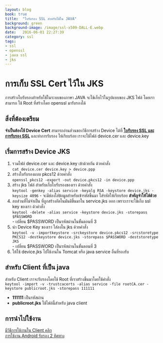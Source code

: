 ```yaml
---
layout: blog
book: true
title:  "ใบรับรอง SSL สำหรับใช้ใน JAVA"
background: green
background-image: /image/ssl-x509-DALL·E.webp
date:   2016-06-01 22:27:39
category: ssl
tags:
- ssl
- openssl
- java ssl
- jks
---
```


# การเก็บ SSL Cert ไว้ใน JKS
การสร้างใบรับรองสำหรับใช้ในระบบของภาษา JAVA จะใช้เก็บไว้ในรูปแบบของ JKS ไฟล์ โดยเราสามารถ ใช้ Root ที่สร้างโดย openssl มารับรองได้

## สิ่งที่ต้องเตรียม
**จำเป็นต้องใช้ Device Cert**
สามารถอ่านส่วนของวิธีการสร้าง Device ได้ที่ [**ใบรับรอง SSL และการรับรอง SSL**][how-root] และทำการรับรอง ให้เรียบร้อย เราจะใช้ไฟล์ device.cer และ device.key  

## เริ่มการสร้าง Device JKS
  1. รวมไฟล์ device.cer และ device.key เข้าด้วยกัน ด้วยคำสั่ง  
  `cat device.cer device.key > device.ppp`  
  2. สร้างใบรับรองแบบ pkcs12 ด้วยคำสั่ง  
  `openssl pkcs12 -export -out device.pkcs12 -in device.ppp`  
  3. สร้าง jks ไฟล์ สำหรับเก็บใบรับรองของเรา ด้วยคำสั่ง  
  `keytool -genkey -alias service -keyalg RSA -keystore device.jks -keysize 4096`
    - จะมีช่องใส่ข้อมูลสำหรับเข้ารหัสขึ้นมา ใส่รหัสให้เรียบร้อย **สำคัญจำให้ได้ด้วย**  
  4. ลบส่วนที่ไม่จำเป็น ที่ถูกสร้างอัตโนมันติขึ้นมาใน service.jks ออก เพราะเราจะใช้เก็บ ssl key ของเรา ด้วคำสั่ง   
  `keytool -delete -alias service -keystore device.jks -storepass $PASSWORD`  
    - เปลี่ยน $PASSWORD เป็นรหัสผ่านในขั้นตอนที่ 3  
  5. นำ Device Key ของเรา ใส่ลงใน jks ด้วยคำสั่ง  
  `keytool -v -importkeystore -srckeystore device.pkcs12 -srcstoretype PKCS12 -destkeystore device.jks -storepass $PASSWORD -deststoretype JKS`  
    - เปลี่ยน $PASSWORD เป็นรหัสผ่านในขั้นตอนที่ 3  
  6. ให้ใช้ device.jks ไปใช้งานใน Tomcat หรือ java service อื่นที่รองรับ  


## สำหรับ Client ที่เป็น java
สำหรับ Client เราจะรับรองโดยใช้ Root ที่เราสร้างขึ้นมาโดยใช้คำสั่ง  
`keytool -import -v -trustcacerts -alias service -file rootCA.cer -keystore publicroot.jks -storepass 111111`
  - **111111** เป็นรหัสผ่าน
  - **publicroot.jks** ใช้ไฟล์นี้สำหรับ java client

## การนำไปใช้งาน

[มีวิธีการใช้งานใน Client คลิก][how-client-programm]  
[การใช้งาน Android รับรอง 2 ทิศทาง][how-android-programm]  


[how-root]: https://lionants02.github.io/2015/05/24/create-ssl-cert.html
[how-client-programm]: https://stackoverflow.com/questions/875467/java-client-certificates-over-https-ssl
[how-android-programm]: http://callistaenterprise.se/blogg/teknik/2011/11/24/creating-self-signed-certificates-for-use-on-android/
